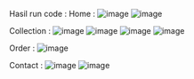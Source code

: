 Hasil run code :
Home :
![image](https://github.com/andiniseptia/Exe2_20220140053_AndiniSeptiAndri/assets/127277482/01b50b44-bcef-44f4-ab16-d1e867429121)
![image](https://github.com/andiniseptia/Exe2_20220140053_AndiniSeptiAndri/assets/127277482/9e900cb5-1151-4231-805d-19582fea967c)

Collection :
![image](https://github.com/andiniseptia/Exe2_20220140053_AndiniSeptiAndri/assets/127277482/fbad1c0e-496e-4641-ba31-d6d2e02016d1)
![image](https://github.com/andiniseptia/Exe2_20220140053_AndiniSeptiAndri/assets/127277482/fea939c8-6acc-4adf-b71e-5b1b6dda7dac)
![image](https://github.com/andiniseptia/Exe2_20220140053_AndiniSeptiAndri/assets/127277482/786ba4f4-a423-4adf-93c3-5c7d9cb135fa)
![image](https://github.com/andiniseptia/Exe2_20220140053_AndiniSeptiAndri/assets/127277482/9f451083-d9bd-4066-b229-3d127eb7aa21)

Order :
![image](https://github.com/andiniseptia/Exe2_20220140053_AndiniSeptiAndri/assets/127277482/585934b2-d58f-40e4-9eb5-4c3025c4f328)

Contact :
![image](https://github.com/andiniseptia/Exe2_20220140053_AndiniSeptiAndri/assets/127277482/9c826e29-f27f-475a-91b4-69254a7601d9)
![image](https://github.com/andiniseptia/Exe2_20220140053_AndiniSeptiAndri/assets/127277482/5265b21b-bb49-4689-bba3-0f44f92822ed)
